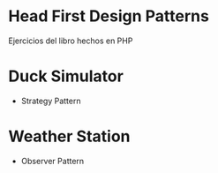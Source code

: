 # Head First Design Patterns

Ejercicios del libro hechos en PHP

# Duck Simulator
  - Strategy Pattern

# Weather Station
  - Observer Pattern
